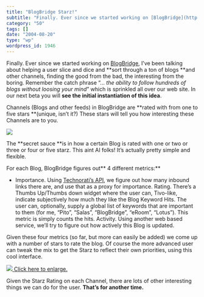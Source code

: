 ```yaml
---
title: "BlogBridge Starz!"
subtitle: "Finally. Ever since we started working on [BlogBridge](http://www.blogbridge.com), I’ve been talking..."
category: "50"
tags: []
date: "2004-08-20"
type: "wp"
wordpress_id: 1946
---
```

Finally. Ever since we started working on [BlogBridge](http://www.blogbridge.com), I’ve been talking about helping a user slice and dice and **sort through a ton of blogs **and other channels, finding the good from the bad, the interesting from the boring. 
Remember the catch phrase “… *the ability to follow hundreds of blogs without loosing your mind*” which is sprinkled all over our web site. In our next beta you will **see the initial instantiation of this idea**.

Channels (Blogs and other feeds) in BlogBridge are **rated with from one to five stars **(unique, isn’t it?) These stars will tell you how interesting these Channels are to you.

![](https://i0.wp.com/s3.media.squarespace.com/production/1075723/12829350/weblogs/archives/stars_1_20.gif?resize=92%2C15)

The **secret sauce **is in how a certain Blog is rated with one or two or three or four or five starz. This aint AI folks! It’s actually pretty simple and flexible.

For each Blog, BlogBridge figures out** 4 different metrics:**

- Importance. Using [Technorati’s API](http://www.technorati.com), we figure out how many inbound links there are, and use that as a proxy for importance.
Rating. There’s a Thumbs Up/Thumbs down widget where the user can, Tivo-like, indicate subjectively how much they like the Blog
Keyword Hits. The user can, optionally, supply a global list of keywords that are important to them (for me, “Pito”, “Salas”, “BlogBridge”, “eRoom”, “Lotus”). This metric is simply counts the hits.
Activity. Using another web based service, we’ll try to figure out how actively this Blog is updated.

Given these four metrics (so far, but more can easily be added) we come up with a number of stars to rate the blog. Of course the more advanced user can tweak the mix to get the Starz to reflect their own priorities, using this cool interface.

[![](https://i0.wp.com/s3.media.squarespace.com/production/1075723/12829350/weblogs/archives/starz-thumb.jpg?resize=300%2C289)
Click here to enlarge. ](http://s3.media.squarespace.com/production/1075723/12829350/weblogs/archives/starz.html)

Given the Starz Rating on each Channel, there are lots of other interesting things we can do for the user. **That’s for another time.**